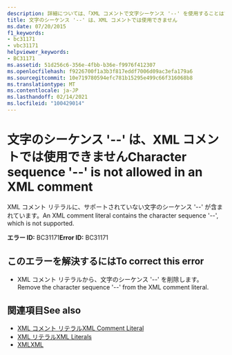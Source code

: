 ```yaml
---
description: 詳細については、「XML コメントで文字シーケンス '--' を使用することはできません」を参照してください。
title: 文字のシーケンス '--' は、XML コメントでは使用できません
ms.date: 07/20/2015
f1_keywords:
- bc31171
- vbc31171
helpviewer_keywords:
- BC31171
ms.assetid: 51d256c6-356e-4fbb-b36e-f9976f412307
ms.openlocfilehash: f9226700f1a3b3f817eddf7006d09ac3efa179a6
ms.sourcegitcommit: 10e719780594efc781b15295e499c66f316068b8
ms.translationtype: MT
ms.contentlocale: ja-JP
ms.lasthandoff: 02/14/2021
ms.locfileid: "100429014"
---
```

# <a name="character-sequence----is-not-allowed-in-an-xml-comment"></a><span data-ttu-id="ac7fd-103">文字のシーケンス '--' は、XML コメントでは使用できません</span><span class="sxs-lookup"><span data-stu-id="ac7fd-103">Character sequence '--' is not allowed in an XML comment</span></span>

<span data-ttu-id="ac7fd-104">XML コメント リテラルに、サポートされていない文字のシーケンス '--' が含まれています。</span><span class="sxs-lookup"><span data-stu-id="ac7fd-104">An XML comment literal contains the character sequence '--', which is not supported.</span></span>  
  
 <span data-ttu-id="ac7fd-105">**エラー ID:** BC31171</span><span class="sxs-lookup"><span data-stu-id="ac7fd-105">**Error ID:** BC31171</span></span>  
  
## <a name="to-correct-this-error"></a><span data-ttu-id="ac7fd-106">このエラーを解決するには</span><span class="sxs-lookup"><span data-stu-id="ac7fd-106">To correct this error</span></span>  
  
- <span data-ttu-id="ac7fd-107">XML コメント リテラルから、文字のシーケンス '--' を削除します。</span><span class="sxs-lookup"><span data-stu-id="ac7fd-107">Remove the character sequence '--' from the XML comment literal.</span></span>  
  
## <a name="see-also"></a><span data-ttu-id="ac7fd-108">関連項目</span><span class="sxs-lookup"><span data-stu-id="ac7fd-108">See also</span></span>

- [<span data-ttu-id="ac7fd-109">XML コメント リテラル</span><span class="sxs-lookup"><span data-stu-id="ac7fd-109">XML Comment Literal</span></span>](../language-reference/xml-literals/xml-comment-literal.md)
- [<span data-ttu-id="ac7fd-110">XML リテラル</span><span class="sxs-lookup"><span data-stu-id="ac7fd-110">XML Literals</span></span>](../language-reference/xml-literals/index.md)
- [<span data-ttu-id="ac7fd-111">XML</span><span class="sxs-lookup"><span data-stu-id="ac7fd-111">XML</span></span>](../programming-guide/language-features/xml/index.md)
